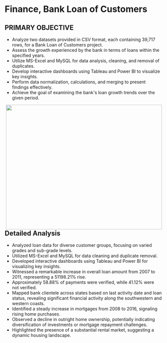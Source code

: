 # Finance, Bank Loan of Customers

## PRIMARY OBJECTIVE
* Analyze two datasets provided in CSV format, each containing 39,717 rows, for a Bank Loan of Customers project.
* Assess the growth experienced by the bank in terms of loans within the specified years.
* Utilize MS-Excel and MySQL for data analysis, cleaning, and removal of duplicates.
* Develop interactive dashboards using Tableau and Power BI to visualize key insights.
* Perform data normalization, calculations, and merging to present findings effectively.
* Achieve the goal of examining the bank's loan growth trends over the given period.


<img align="right" width="500" height="400" src="[https://github.com/piiyuush/Cyclistic-Bike-Sharing-Service/blob/main/cyclistic.jpg?raw=true](https://raw.githubusercontent.com/piiyuush/Finance--Bank-Loan-of-Customers/main/Finance.webp)">


## Detailed Analysis 
* Analyzed loan data for diverse customer groups, focusing on varied grades and sub-grade levels.
* Utilized MS-Excel and MySQL for data cleaning and duplicate removal.
* Developed interactive dashboards using Tableau and Power BI for visualizing key insights.
* Witnessed a remarkable increase in overall loan amount from 2007 to 2011, representing a 51198.21% rise.
* Approximately 58.88% of payments were verified, while 41.12% were not verified.
* Mapped bank clientele across states based on last activity date and loan status, revealing significant financial activity along the southwestern and western coasts.
* Identified a steady increase in mortgages from 2008 to 2016, signaling rising home purchases.
* Observed a decline in outright home ownership, potentially indicating diversification of investments or mortgage repayment challenges.
* Highlighted the presence of a substantial rental market, suggesting a dynamic housing landscape.
